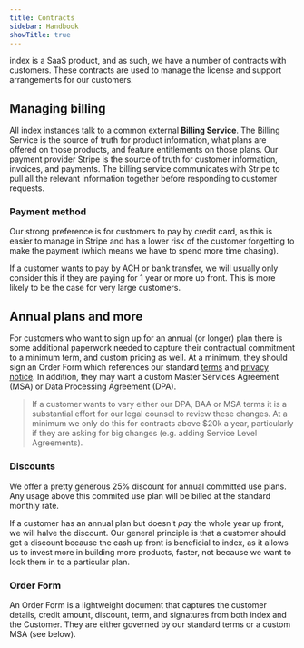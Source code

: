 ```yaml
---
title: Contracts
sidebar: Handbook
showTitle: true
---
```


index is a SaaS product, and as such, we have a number of contracts with customers. These contracts are used to manage the license and support arrangements for our customers. 

## Managing billing

All index instances talk to a common external **Billing Service**. The Billing Service is the source of truth for product information, what plans are offered on those products, and feature entitlements on those plans. Our payment provider Stripe is the source of truth for customer information, invoices, and payments. The billing service communicates with Stripe to pull all the relevant information together before responding to customer requests.

### Payment method

Our strong preference is for customers to pay by credit card, as this is easier to manage in Stripe and has a lower risk of the customer forgetting to make the payment (which means we have to spend more time chasing). 

If a customer wants to pay by ACH or bank transfer, we will usually only consider this if they are paying for 1 year or more up front. This is more likely to be the case for very large customers. 

## Annual plans and more

For customers who want to sign up for an annual (or longer) plan there is some additional paperwork needed to capture their contractual commitment to a minimum term, and custom pricing as well. At a minimum, they should sign an Order Form which references our standard [terms](terms) and [privacy notice](privacy).  In addition, they may want a custom Master Services Agreement (MSA) or Data Processing Agreement (DPA).

> If a customer wants to vary either our DPA, BAA or MSA terms it is a substantial effort for our legal counsel to review these changes.  At a minimum we only do this for contracts above $20k a year, particularly if they are asking for big changes (e.g. adding Service Level Agreements).

### Discounts

We offer a pretty generous 25% discount for annual committed use plans. Any usage above this commited use plan will be billed at the standard monthly rate.

If a customer has an annual plan but doesn't _pay_ the whole year up front, we will halve the discount. Our general principle is that a customer should get a discount because the cash up front is beneficial to index, as it allows us to invest more in building more products, faster, not because we want to lock them in to a particular plan.

### Order Form

An Order Form is a lightweight document that captures the customer details, credit amount, discount, term, and signatures from both 
index and the Customer.  They are either governed by our standard terms or a custom MSA (see below).
